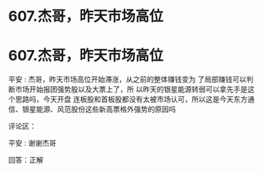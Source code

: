 # 607.杰哥，昨天市场高位

# 607.杰哥，昨天市场高位

平安 : 杰哥，昨天市场高位开始滞涨，从之前的整体赚钱变为 了局部赚钱可以判断市场开始报团强势股以及大票上了，所 以昨天的银星能源转弱可以拿先手是这个思路吗，今天开盘 连板股和首板股都没有太被市场认可，所以这是今天东方通 信、银星能源、风范股份这些新高票格外强势的原因吗

评论区：

平安 : 谢谢杰哥

回答：正解